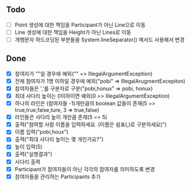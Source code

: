 ## Todo
- [ ] Point 생성에 대한 책임을 Participant가 아닌 Line으로 이동
- [ ] Line 생성에 대한 책임을 Height가 아닌 Lines로 이동 
- [ ] 개행문자 하드코딩된 부분들을 System.lineSeparator() 메서드 사용해서 변경

## Done
- [X] 참여자가 ""일 경우에 예외("" => IllegalArgumentException) 
- [X] 전체 참여자가 1명 이하일 경우에 예외("pobi" => IllegalArugmentExcepiton)
- [X] 참여자들은 ','를 구분자로 구분("pobi,honux" => pobi, honux)
- [X] 최대 사다리 높이는 0이하이면 예외(0 => IllegalArgumentException)
- [X] 하나의 라인은 (참여자들 -1)개만큼의 boolean 값들이 존재(5 => true,true,false,ture, 3 => true,false)
- [X] 라인들은 사다리 높이 개만큼 존재(5 => 5)
- [X] 출력("참여할 사람 이름을 입력하세요. (이름은 쉼표(,)로 구분하세요)")
- [X] 이름 입력("pobi,houx")
- [X] 출력("최대 사다리 높이는 몇 개인가요?")
- [X] 높이 입력(5)
- [X] 출력("실행결과")
- [X] 사다리 출력
- [X] Participant가 참여자들이 아닌 각각의 참여자를 의미하도록 변경
- [X] 참여자들을 관리하는 Participants 추가

